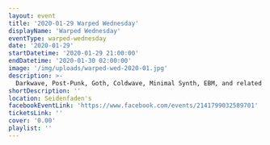 ```yaml
---
layout: event
title: '2020-01-29 Warped Wednesday'
displayName: 'Warped Wednesday'
eventType: warped-wednesday
date: '2020-01-29'
startDatetime: '2020-01-29 21:00:00'
endDatetime: '2020-01-30 02:00:00'
image: '/img/uploads/warped-wed-2020-01.jpg'
description: >-
  Darkwave, Post-Punk, Goth, Coldwave, Minimal Synth, EBM, and related styles with DJs Kaleidoscope and Sorrow-Vomit.
shortDescription: ''
location: Seidenfaden's
facebookEventLink: 'https://www.facebook.com/events/2141799032589701'
ticketsLink: ''
cover: '0.00'
playlist: ''
---
```

